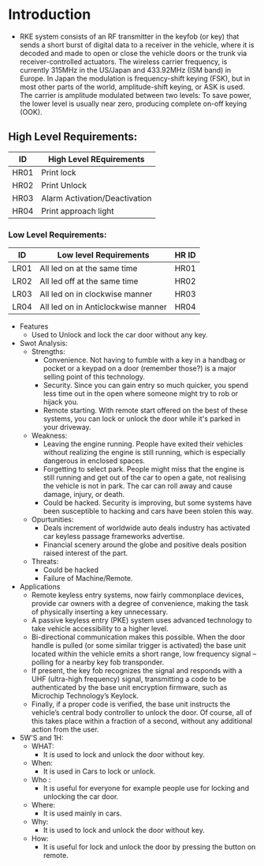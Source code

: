 # Introduction
  * RKE system consists of an RF transmitter in the keyfob (or key) that sends a short burst of digital data to a receiver in the vehicle, where it is decoded and made to open or close the vehicle doors or the trunk via receiver-controlled actuators. The wireless carrier frequency, is currently 315MHz in the US/Japan and 433.92MHz (ISM band) in Europe. In Japan the modulation is frequency-shift keying (FSK), but in most other parts of the world, amplitude-shift keying, or ASK is used. The carrier is amplitude modulated between two levels: To save power, the lower level is usually near zero, producing complete on-off keying (OOK).
## High Level Requirements:
   | ID |   High Level REquirements   |
   |----|-----------------------------|
   |HR01|   	  Print lock             |
   |HR02|   	   Print Unlock          |
   |HR03|Alarm Activation/Deactivation|  
   |HR04|   	Print approach light     |      
### Low Level Requirements:
  | ID |      Low level Requirements      | HR ID|
  |----|----------------------------------|------|
  |LR01|All led on at the same time       | HR01 |
  |LR02|All led off at the same time      | HR02 |
  |LR03|All led on in clockwise manner    | HR03 |
  |LR04|All led on in Anticlockwise manner| HR04 |
* Features
  * Used to Unlock and lock the car door without any key.
* Swot Analysis:
  * Strengths:
    * Convenience. Not having to fumble with a key in a handbag or pocket or a keypad on a door (remember those?) is a major selling point of this technology.
    * Security. Since you can gain entry so much quicker, you spend less time out in the open where someone might try to rob or hijack you.
    * Remote starting. With remote start offered on the best of these systems, you can lock or unlock the door while it's parked in your driveway.
  * Weakness:
    * Leaving the engine running. People have exited their vehicles without realizing the engine is still running, which is especially dangerous in enclosed spaces.
    * Forgetting to select park. People might miss that the engine is still running and get out of the car to open a gate, not realising the vehicle is not in park. The car can roll away and cause damage, injury, or death.
    * Could be hacked. Security is improving, but some systems have been susceptible to hacking and cars have been stolen this way.
  * Opurtunities:
    * Deals increment of worldwide auto deals industry has activated car keyless passage frameworks advertise.
    * Financial scenery around the globe and positive deals position raised interest of the part.
  * Threats:
    * Could be hacked
    * Failure of Machine/Remote.
* Applications
  * Remote keyless entry systems, now fairly commonplace devices, provide car owners with a degree of convenience, making the task of physically inserting a key unnecessary.
  * A passive keyless entry (PKE) system uses advanced technology to take vehicle accessibility to a higher level. 
  * Bi-directional communication makes this possible. When the door handle is pulled (or some similar trigger is activated) the base unit located within the vehicle emits a short range, low frequency signal – polling for a nearby key fob transponder.
  * If present, the key fob recognizes the signal and responds with a UHF (ultra-high frequency) signal, transmitting a code to be authenticated by the base unit encryption firmware, such as Microchip Technology’s Keylock.
  * Finally, if a proper code is verified, the base unit instructs the vehicle’s central body controller to unlock the door. Of course, all of this takes place within a fraction of a second, without any additional action from the user.
* 5W'S and 1H:
  * WHAT:
    * It is used to lock and unlock the door without key.
  * When:
    * It is used in Cars to lock or unlock.
  * Who :
    * It is useful for everyone for example people use for locking and unlocking the car door.
  * Where:
    * It is used mainly in cars.
  * Why:
    * It is used to lock and unlock the door without key.
  * How:
    * It is useful for lock and unlock the door by pressing the button on remote.

